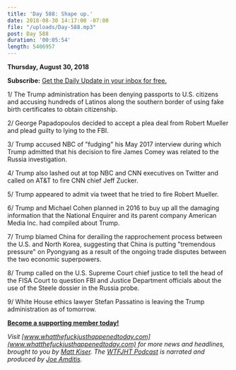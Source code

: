 ```yaml
---
title: 'Day 588: Shape up.'
date: 2018-08-30 14:17:00 -07:00
file: "/uploads/Day-588.mp3"
post: Day 588
duration: '00:05:54'
length: 5406957
---
```


**Thursday, August 30, 2018**

**Subscribe:** [Get the Daily Update in your inbox for free. ](https://whatthefuckjusthappenedtoday.com/subscribe/)

1/ The Trump administration has been denying passports to U.S. citizens and accusing hundreds of Latinos along the southern border of using fake birth certificates to obtain citizenship.

2/ George Papadopoulos decided to accept a plea deal from Robert Mueller and plead guilty to lying to the FBI.

3/ Trump accused NBC of "fudging" his May 2017 interview during which Trump admitted that his decision to fire James Comey was related to the Russia investigation.

4/ Trump also lashed out at top NBC and CNN executives on Twitter and called on AT&T to fire CNN chief Jeff Zucker.

5/ Trump appeared to admit via tweet that he tried to fire Robert Mueller.

6/ Trump and Michael Cohen planned in 2016 to buy up all the damaging information that the National Enquirer and its parent company American Media Inc. had compiled about Trump.

7/ Trump blamed China for derailing the rapprochement process between the U.S. and North Korea, suggesting that China is putting "tremendous pressure" on Pyongyang as a result of the ongoing trade disputes between the two economic superpowers.

8/ Trump called on the U.S. Supreme Court chief justice to tell the head of the FISA Court to question FBI and Justice Department officials about the use of the Steele dossier in the Russia probe.

9/ White House ethics lawyer Stefan Passatino is leaving the Trump administration as of tomorrow.

**[Become a supporting member today!](https://whatthefuckjusthappenedtoday.com/membership/?utm_source=2017\+Donors&utm_campaign=8dccd905d9-&utm_medium=email&utm_term=0_3bd36f654c-8dccd905d9-169730397)**

*Visit [www.whatthefuckjusthappenedtoday.com](www.whatthefuckjusthappenedtoday.com) for more news and headlines, brought to you by [Matt Kiser](https://twitter.com/Matt_Kiser). The [WTFJHT Podcast](https://whatthefuckjusthappenedtoday.com/podcasts/) is narrated and produced by [Joe Amditis](https://twitter.com/jsamditis).*